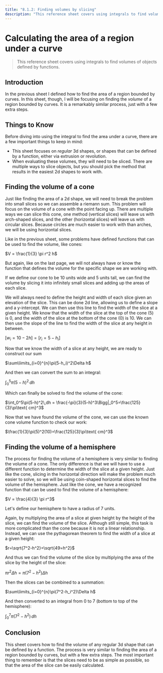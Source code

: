 ```yaml
---
title: "8.1.2: Finding volumes by slicing"
description: "This reference sheet covers using integrals to find volumes of objects defined by functions."
---
```


# Calculating the area of a region under a curve

> This reference sheet covers using integrals to find volumes of objects defined by functions.

## Introduction

In the previous sheet I defined how to find the area of a region bounded by curves. In this sheet, though, I will be focusing on finding the _volume_ of a region bounded by curves. It is a remarkably similar process, just with a few extra steps.

## Things to Know

Before diving into using the integral to find the area under a curve, there are a few important things to keep in mind:

- This sheet focuses on _regular_ 3d shapes, or shapes that can be defined by a function, either via extrusion or revolution.
- When evaluating these volumes, they will need to be sliced. There are multiple ways to slice objects, but you should pick the method that results in the easiest 2d shapes to work with.

## Finding the volume of a cone

Just like finding the area of a 2d shape, we will need to break the problem into small slices so we can assemble a riemann sum. This problem will focus on the volume of a cone with the point facing up. There are multiple ways we can slice this cone, one method (vertical slices) will leave us with arch-shaped slices, and the other (horizontal slices) will leave us with circular slices. Because circles are much easier to work with than arches, we will be using horizontal slices.

Like in the previous sheet, some problems have defined functions that can be used to find the volume, like cones:

$V = \frac{1}{3} \pi r^2 h$

But again, like on the last page, we will not always have or know the function that defines the volume for the specific shape we are working with.

If we define our cone to be 10 units wide and 5 units tall, we can find the volume by slicing it into infinitely small slices and adding up the areas of each slice.

We will always need to define the height and width of each slice given an elevation of the slice. This can be done 2d line, allowing us to define a slope and a y-intercept. We can then use this line to find the width of the slice at a given height. We know that the width of the slice at the top of the cone ($5$) is $0$, and the width of the slice at the bottom of the cone ($0$) is $10$. We can then use the slope of the line to find the width of the slice at any height in between.

$[w_i=10-2h]=[r_i=5-h_i]$

Now that we know the width of a slice at any height, we are ready to construct our sum

$\sum\limits_{i=0}^{n}\pi(5-h_i)^2\Delta h$

And then we can convert the sum to an integral:

$\int_0^5\pi(5-h)^2\,dh$

Which can finally be solved to find the volume of the cone:

$\int_0^5\pi(5-h)^2\,dh = \frac{-\pi}{3}(5-h)^3\Bigg|_0^5=\frac{125}{3}\pi\text{ cm}^3$

Now that we have found the volume of the cone, we can use the known cone volume function to check our work:

$\frac{1}{3}\pi(5)^2(10)=\frac{125}{3}\pi\text{ cm}^3$

## Finding the volume of a hemisphere

The process for finding the volume of a hemisphere is very similar to finding the volume of a cone. The only difference is that we will have to use a different function to determine the width of the slice at a given height. Just like the cone, slicing in the horizontal direction will make the problem much easier to solve, so we will be using coin-shaped horizontal slices to find the volume of the hemisphere. Just like the cone, we have a recognized function that can be used to find the volume of a hemisphere:

$V = \frac{4}{3} \pi r^3$

Let's define our hemisphere to have a radius of $7$ units.

Again, by multiplying the area of a slice at given height by the height of the slice, we can find the volume of the slice. Although still simple, this task is more complicated than the cone because it is not a linear relationship. Instead, we can use the pythagorean theorem to find the width of a slice at a given height:

$r=\sqrt{7^2-h^2}=\sqrt{49=h^2}$

And thus we can find the volume of the slice by multiplying the area of the slice by the height of the slice:

$\pi r^2\Delta h=\pi(7^2-h^2)\Delta h$

Then the slices can be combined to a summation:

$\sum\limits_{i=0}^{n}\pi(7^2-h_i^2)\Delta h$

And then converted to an integral from $0$ to $7$ (bottom to top of the hemisphere):

$\int_0^7\pi(7^2-h^2)\,dh$

## Conclusion

This sheet covers how to find the volume of any regular 3d shape that can be defined by a function. The process is very similar to finding the area of a region bounded by curves, but with a few extra steps. The most important thing to remember is that the slices need to be as simple as possible, so that the area of the slice can be easily calculated.
